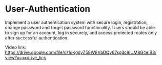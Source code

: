 # User-Authentication
Implement a user authentication system with secure login, registration, change password and forget password functionality. Users should be able to sign up for an account, log in securely, and access protected routes only after successful authentication.<br>

Video link: https://drive.google.com/file/d/1oKgdyZ58W8VbDQy67sg3c9iUM8G4eiB3/view?usp=drive_link
